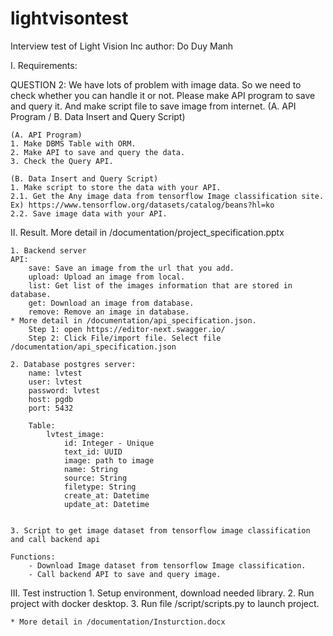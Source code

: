 # lightvisontest
Interview test of Light Vision Inc
author: Do Duy Manh

I. Requirements:

QUESTION 2:
We have lots of problem with image data. So we need to check whether you can handle it or not.
Please make API program to save and query it. And make script file to save image from internet.
(A. API Program / B. Data Insert and Query Script)

    (A. API Program)
    1. Make DBMS Table with ORM.
    2. Make API to save and query the data.
    3. Check the Query API.

    (B. Data Insert and Query Script)
    1. Make script to store the data with your API.
    2.1. Get the Any image data from tensorflow Image classification site. 
    Ex) https://www.tensorflow.org/datasets/catalog/beans?hl=ko
    2.2. Save image data with your API.

II. Result.
    More detail in /documentation/project_specification.pptx

    1. Backend server
    API:
        save: Save an image from the url that you add.
        upload: Upload an image from local.
        list: Get list of the images information that are stored in database.
        get: Download an image from database.
        remove: Remove an image in database.
    * More detail in /documentation/api_specification.json.
        Step 1: open https://editor-next.swagger.io/
        Step 2: Click File/import file. Select file /documentation/api_specification.json

    2. Database postgres server:
        name: lvtest
        user: lvtest
        password: lvtest
        host: pgdb
        port: 5432

        Table: 
            lvtest_image:
                id: Integer - Unique
                text_id: UUID
                image: path to image
                name: String
                source: String
                filetype: String
                create_at: Datetime
                update_at: Datetime

        
    3. Script to get image dataset from tensorflow image classification and call backend api

    Functions:
        - Download Image dataset from tensorflow Image classification.
        - Call backend API to save and query image.


III. Test instruction
    1. Setup environment, download needed library.
    2. Run project with docker desktop.
    3. Run file /script/scripts.py to launch project.

    * More detail in /documentation/Insturction.docx
